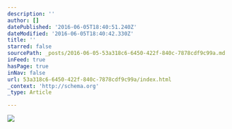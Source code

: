 ```yaml
---
description: ''
author: []
datePublished: '2016-06-05T18:40:51.240Z'
dateModified: '2016-06-05T18:40:42.330Z'
title: ''
starred: false
sourcePath: _posts/2016-06-05-53a318c6-6450-422f-840c-7878cdf9c99a.md
inFeed: true
hasPage: true
inNav: false
url: 53a318c6-6450-422f-840c-7878cdf9c99a/index.html
_context: 'http://schema.org'
_type: Article

---
```

![](https://the-grid-user-content.s3-us-west-2.amazonaws.com/a3d722e4-2a08-4115-bc48-3cb99976a7c5.gif)